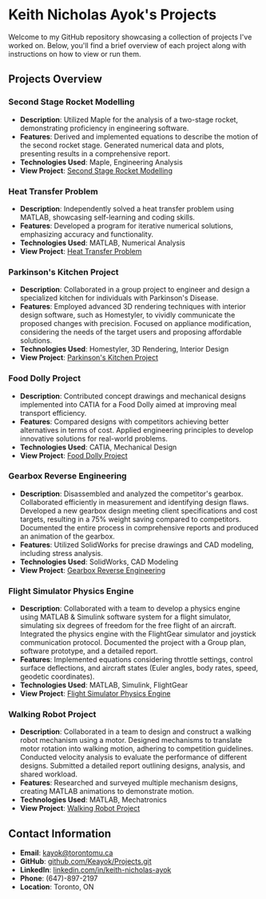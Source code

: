 # Keith Nicholas Ayok's Projects

Welcome to my GitHub repository showcasing a collection of projects I've worked on. Below, you'll find a brief overview of each project along with instructions on how to view or run them.

## Projects Overview

### Second Stage Rocket Modelling
- **Description**: Utilized Maple for the analysis of a two-stage rocket, demonstrating proficiency in engineering software.
- **Features**: Derived and implemented equations to describe the motion of the second rocket stage. Generated numerical data and plots, presenting results in a comprehensive report.
- **Technologies Used**: Maple, Engineering Analysis
- **View Project**: [Second Stage Rocket Modelling](https://github.com/Keayok/Projects/blob/69b221c955ef41054172de27f420a3b82d9fa88b/Rocket%20Second%20Stage%20Project.pdf)

### Heat Transfer Problem
- **Description**: Independently solved a heat transfer problem using MATLAB, showcasing self-learning and coding skills.
- **Features**: Developed a program for iterative numerical solutions, emphasizing accuracy and functionality.
- **Technologies Used**: MATLAB, Numerical Analysis
- **View Project**: [Heat Transfer Problem](https://github.com/Keayok/Projects/blob/69b221c955ef41054172de27f420a3b82d9fa88b/Numerical%20Solution%20Problem.m)

### Parkinson's Kitchen Project
- **Description**: Collaborated in a group project to engineer and design a specialized kitchen for individuals with Parkinson's Disease.
- **Features**: Employed advanced 3D rendering techniques with interior design software, such as Homestyler, to vividly communicate the proposed changes with precision. Focused on appliance modification, considering the needs of the target users and proposing affordable solutions.
- **Technologies Used**: Homestyler, 3D Rendering, Interior Design
- **View Project**: [Parkinson's Kitchen Project](https://github.com/Keayok/Projects/tree/cd7de87c5caffa33683a87f37a0d1cede9fe5e04/Parkinsons%20Kitchen)

### Food Dolly Project
- **Description**: Contributed concept drawings and mechanical designs implemented into CATIA for a Food Dolly aimed at improving meal transport efficiency.
- **Features**: Compared designs with competitors achieving better alternatives in terms of cost. Applied engineering principles to develop innovative solutions for real-world problems.
- **Technologies Used**: CATIA, Mechanical Design
- **View Project**: [Food Dolly Project](https://github.com/Keayok/Projects/blob/3903697a22575d42058c630d364e6a178b6cab65/Food%20Dolly%20Project.pdf)

### Gearbox Reverse Engineering
- **Description**: Disassembled and analyzed the competitor's gearbox. Collaborated efficiently in measurement and identifying design flaws. Developed a new gearbox design meeting client specifications and cost targets, resulting in a 75% weight saving compared to competitors. Documented the entire process in comprehensive reports and produced an animation of the gearbox.
- **Features**: Utilized SolidWorks for precise drawings and CAD modeling, including stress analysis.
- **Technologies Used**: SolidWorks, CAD Modeling
- **View Project**: [Gearbox Reverse Engineering](https://drive.google.com/file/d/1YHxDGmnD7QIOmp6hQHDydGAs5RNTbH4E/view?usp=sharing)

### Flight Simulator Physics Engine
- **Description**: Collaborated with a team to develop a physics engine using MATLAB & Simulink software system for a flight simulator, simulating six degrees of freedom for the free flight of an aircraft. Integrated the physics engine with the FlightGear simulator and joystick communication protocol. Documented the project with a Group plan, software prototype, and a detailed report.
- **Features**: Implemented equations considering throttle settings, control surface deflections, and aircraft states (Euler angles, body rates, speed, geodetic coordinates).
- **Technologies Used**: MATLAB, Simulink, FlightGear
- **View Project**: [Flight Simulator Physics Engine](https://github.com/Keayok/Projects/tree/3903697a22575d42058c630d364e6a178b6cab65/Flight%20Simulator%20Physics%20Engine)

### Walking Robot Project
- **Description**: Collaborated in a team to design and construct a walking robot mechanism using a motor. Designed mechanisms to translate motor rotation into walking motion, adhering to competition guidelines. Conducted velocity analysis to evaluate the performance of different designs. Submitted a detailed report outlining designs, analysis, and shared workload.
- **Features**: Researched and surveyed multiple mechanism designs, creating MATLAB animations to demonstrate motion.
- **Technologies Used**: MATLAB, Mechatronics
- **View Project**: [Walking Robot Project](https://github.com/Keayok/Projects/tree/3903697a22575d42058c630d364e6a178b6cab65/Walking%20Robot)

## Contact Information
- **Email**: kayok@torontomu.ca
- **GitHub**: [github.com/Keayok/Projects.git](github.com/Keayok/Projects.git)
- **LinkedIn**: [linkedin.com/in/keith-nicholas-ayok](www.linkedin.com/in/keith-nicholas-ayok)
- **Phone**: (647)-897-2197
- **Location**: Toronto, ON
